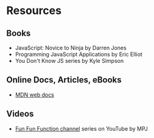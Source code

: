 # Resources

## Books
- JavaScript: Novice to Ninja by Darren Jones
- Programming JavaScript Applications by Eric Elliot
- You Don't Know JS series by Kyle Simpson

## Online Docs, Articles, eBooks
- [MDN web docs](https://developer.mozilla.org/en-US/)

## Videos
- [Fun Fun Function channel](https://www.youtube.com/channel/UCO1cgjhGzsSYb1rsB4bFe4Q) series on YouTube by MPJ